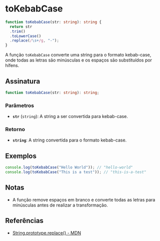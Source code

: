 # toKebabCase

```typescript
function toKebabCase(str: string): string {
  return str
  .trim()
  .toLowerCase()
  .replace(/\s+/g, "-");
}
```

A função `toKebabCase` converte uma string para o formato kebab-case, onde todas as letras são minúsculas e os espaços são substituídos por hífens.

## Assinatura

```typescript
function toKebabCase(str: string): string;
```

### Parâmetros

- **`str`** (`string`): A string a ser convertida para kebab-case.

### Retorno

- **`string`**: A string convertida para o formato kebab-case.

## Exemplos

```typescript
console.log(toKebabCase("Hello World")); // "hello-world"
console.log(toKebabCase("This is a test")); // "this-is-a-test"
```

## Notas

- A função remove espaços em branco e converte todas as letras para minúsculas antes de realizar a transformação.
  
## Referências

- [String.prototype.replace() - MDN](https://developer.mozilla.org/en-US/docs/Web/JavaScript/Reference/Global_Objects/String/replace)